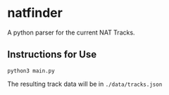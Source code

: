 # natfinder
A python parser for the current NAT Tracks.

## Instructions for Use

```
python3 main.py
```

The resulting track data will be in `./data/tracks.json`
